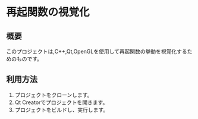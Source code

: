 # 再起関数の視覚化

## 概要
このプロジェクトは,C++,Qt,OpenGLを使用して再起関数の挙動を視覚化するためのものです。

## 利用方法
1. プロジェクトをクローンします。
2. Qt Creatorでプロジェクトを開きます。
3. プロジェクトをビルドし、実行します。

